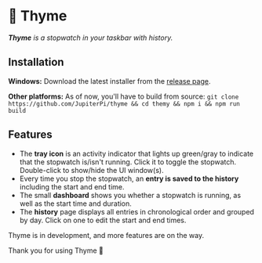 # 🌿 Thyme

_**Thyme** is a stopwatch in your taskbar with history._

## Installation

**Windows:** Download the latest installer from the [release page](https://github.com/JupiterPi/thyme/releases/latest). 

**Other platforms:** As of now, you'll have to build from source: `git clone https://github.com/JupiterPi/thyme && cd themy && npm i && npm run build`

## Features

- The **tray icon** is an activity indicator that lights up green/gray to indicate that the stopwatch is/isn't running. Click it to toggle the stopwatch. Double-click to show/hide the UI window(s).
- Every time you stop the stopwatch, an **entry is saved to the history** including the start and end time. 
- The small **dashboard** shows you whether a stopwatch is running, as well as the start time and duration. 
- The **history** page displays all entries in chronological order and grouped by day. Click on one to edit the start and end times. 

Thyme is in development, and more features are on the way. 

Thank you for using Thyme 🌿